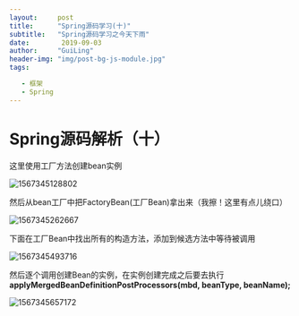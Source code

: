 ```yaml
---
layout:     post
title:      "Spring源码学习(十)"
subtitle:   "Spring源码学习之今天下雨"
date:        2019-09-03
author:     "GuiLing"
header-img: "img/post-bg-js-module.jpg"
tags:

   - 框架
   - Spring
---
```

# Spring源码解析（十）

这里使用工厂方法创建bean实例

![1567345128802](/img/srping/2019/08/1567345128802.png)

然后从bean工厂中把FactoryBean(工厂Bean)拿出来（我擦！这里有点儿绕口）

![1567345262667](/img/srping/2019/08/1567345262667.png)

下面在工厂Bean中找出所有的构造方法，添加到候选方法中等待被调用

![1567345493716](/img/srping/2019/08/1567345493716.png)

然后逐个调用创建Bean的实例，在实例创建完成之后要去执行**applyMergedBeanDefinitionPostProcessors(mbd, beanType, beanName);**

![1567345657172](/img/srping/2019/08/1567345657172.png)

